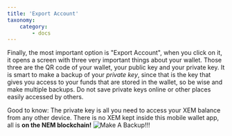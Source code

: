 ```yaml
---
title: 'Export Account'
taxonomy:
    category:
        - docs
---
```


Finally, the most important option is "Export Account", when you click on it, it opens a screen with three very important things about your wallet. Those three are the QR code of your wallet, your public key and your private key. It is smart to make a backup of your *private key*, since that is the key that gives you access to your funds that are stored in the wallet, so be wise and make multiple backups. Do not save private keys online or other places easily accessed by others.


Good to know: The private key is all you need to access your XEM balance from any other device. There is no XEM kept inside this mobile wallet app, all is **on the NEM blockchain!**
![Make A Backup!!!](http://imgur.com/slaOt69.png)